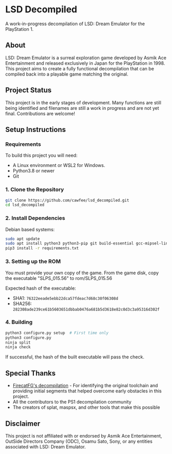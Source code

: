 # LSD Decompiled

A work-in-progress decompilation of LSD: Dream Emulator for the PlayStation 1.

## About

LSD: Dream Emulator is a surreal exploration game developed by Asmik Ace Entertainment and released exclusively in Japan for the PlayStation in 1998. This project aims to create a fully functional decompilation that can be compiled back into a playable game matching the original.

## Project Status

This project is in the early stages of development. Many functions are still being identified and filenames are still a work in progress and are not yet final. Contributions are welcome!

## Setup Instructions

### Requirements

To build this project you will need:

- A Linux environment or WSL2 for Windows.
- Python3.8 or newer
- Git

### 1. Clone the Repository

```bash
git clone https://github.com/cawfee/lsd_decompiled.git
cd lsd_decompiled
```

### 2. Install Dependencies

Debian based systems:

```bash
sudo apt update
sudo apt install python3 python3-pip git build-essential gcc-mipsel-linux-gnu binutils-mipsel-linux-gnu
pip3 install -r requirements.txt
```

### 3. Setting up the ROM

You must provide your own copy of the game. From the game disk, copy the executable "SLPS_015.56" to rom/SLPS_015.56

Expected hash of the executable:
- SHA1: `76322eeade5ebb22dca57fdeac7d68c30f06308d`
- SHA256: `282308ade239ce61b5603651dbbab0476a681b5d3618e82c0d3c3a95316d302f`

### 4. Building

```bash
python3 configure.py setup  # First time only
python3 configure.py
ninja split
ninja check
```

If successful, the hash of the built executable will pass the check.

## Special Thanks

- [FirecatFG's decompilation](https://github.com/FirecatFG/lsddecomp/) - For identifying the original toolchain and providing initial segments that helped overcome early obstacles in this project.
- All the contributors to the PS1 decompilation community
- The creators of splat, maspsx, and other tools that make this possible

## Disclaimer

This project is not affiliated with or endorsed by Asmik Ace Entertainment, OutSide Directors Company (ODC), Osamu Sato, Sony, or any entities associated with LSD: Dream Emulator.
